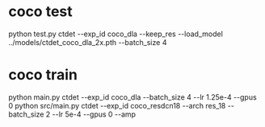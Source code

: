 # coco test
python test.py ctdet --exp_id coco_dla --keep_res --load_model ../models/ctdet_coco_dla_2x.pth --batch_size 4

# coco train
python main.py ctdet --exp_id coco_dla --batch_size 4 --lr 1.25e-4  --gpus 0
python src/main.py ctdet --exp_id coco_resdcn18 --arch res_18 --batch_size 2 --lr 5e-4 --gpus 0 --amp